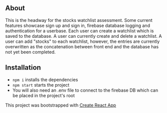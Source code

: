 ## About

This is the headway for the stocks watchlist assessment.  Some current features showcase sign up and sign in, firebase database logging and authentication for a userbase. Each user can create a watchlist which is saved to the database.  A user can currently create and delete a watchlist. A user can add "stocks" to each watchlist, however, the entries are currently overwritten as the concatenation between front end and the database has not yet been completed.

## Installation

* `npm i` installs the dependencies
* `npm start` starts the project
* You will also need an .env file to connect to the firebase DB which can be placed in the project's root

This project was bootstrapped with [Create React App](https://github.com/facebookincubator/create-react-app)